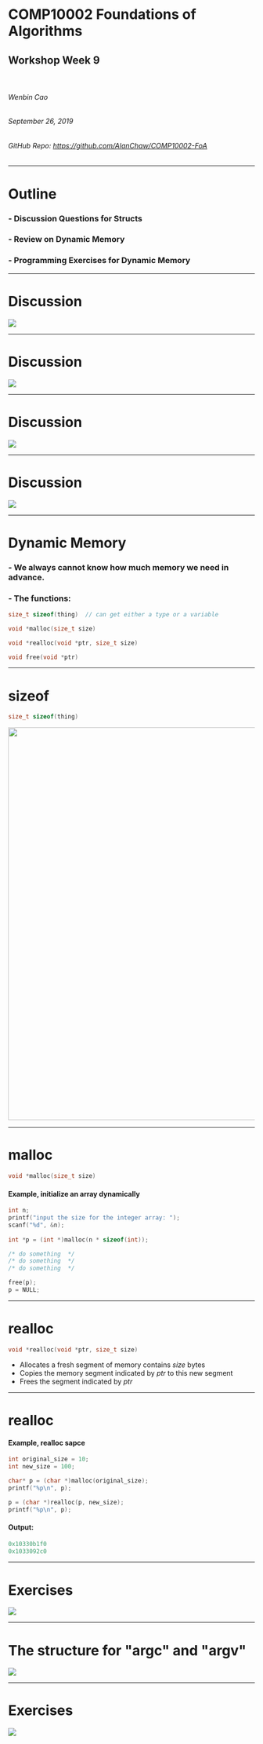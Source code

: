 <!-- $theme: default -->

<!-- page_number: true -->

<!-- $size: A4 -->

<script type="text/javascript" async
  src="https://cdnjs.cloudflare.com/ajax/libs/mathjax/2.7.5/latest.js?config=TeX-MML-AM_CHTML">
</script>


# COMP10002 Foundations of Algorithms

## Workshop Week 9  

<br>

###### Wenbin Cao
###### September 26, 2019
###### GitHub Repo: https://github.com/AlanChaw/COMP10002-FoA


---
# Outline

### - Discussion Questions for Structs
### - Review on Dynamic Memory
### - Programming Exercises for Dynamic Memory

---
# Discussion

![](./pics/background.png)

---
# Discussion

![](./pics/exercise1.png)

---
# Discussion

![](./pics/exercise2.png)

---
# Discussion

![](./pics/exercise3.png)

---
# Dynamic Memory

### - We always cannot know how much memory we need in advance.

### - The functions: 
```C
size_t sizeof(thing)  // can get either a type or a variable

void *malloc(size_t size)

void *realloc(void *ptr, size_t size)

void free(void *ptr)
```
---
# sizeof
```C
size_t sizeof(thing)
```

<div align="center">
<img src="./pics/sizeof.png" width="800" align=center />
</div>


---
# malloc
```C
void *malloc(size_t size)
```

#### Example, initialize an array dynamically
```C
int n;
printf("input the size for the integer array: ");
scanf("%d", &n);
    
int *p = (int *)malloc(n * sizeof(int));

/* do something  */
/* do something  */
/* do something  */

free(p);
p = NULL;
```

---

# realloc
```C
void *realloc(void *ptr, size_t size)
```

- Allocates a fresh segment of memory contains _size_ bytes
- Copies the memory segment indicated by _ptr_ to this new segment
- Frees the segment indicated by _ptr_

---
# realloc

#### Example, realloc sapce
```C
int original_size = 10;
int new_size = 100;

char* p = (char *)malloc(original_size);
printf("%p\n", p);

p = (char *)realloc(p, new_size);
printf("%p\n", p);
```
#### Output:
```C
0x10330b1f0
0x1033092c0
```

---

# Exercises

![](./pics/exercise45.png)

---
# The structure for "argc" and "argv"

![](./pics/args.png)


---

# Exercises

![](./pics/exercise67.png)
